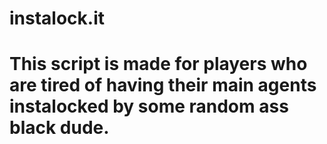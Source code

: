 # instalock.it

# This script is made for players who are tired of having their main agents instalocked by some random ass black dude.
